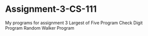 # Assignment-3-CS-111
My programs for assignment 3
Largest of Five Program
Check Digit Program
Random Walker Program
